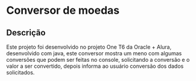 # Conversor de moedas

## Descrição

Este projeto foi desenvolvido no projeto One T6 da Oracle + Alura, desenvolvido com
java, este conversor mostra um meno com algumas conversões que podem ser feitas no
console, solicitando a conversão e o valor a ser convertido, depois informa ao usuário
conversão dos dados solicitados.